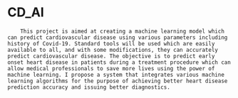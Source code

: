 # CD_AI

		This project is aimed at creating a machine learning model which can predict cardiovascular disease using various parameters including history of Covid-19. Standard tools will be used which are easily available to all, and with some modifications, they can accurately predict cardiovascular disease. The objective is to predict early onset heart disease in patients during a treatment procedure which can allow medical professionals to save more lives using the power of machine learning. I propose a system that integrates various machine learning algorithms for the purpose of achieving better heart disease prediction accuracy and issuing better diagnostics.
 
